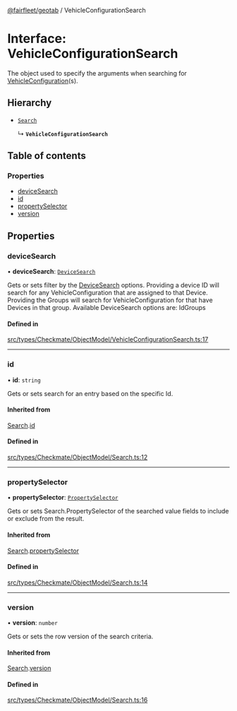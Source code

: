 [@fairfleet/geotab](../README.md) / VehicleConfigurationSearch

# Interface: VehicleConfigurationSearch

The object used to specify the arguments when searching for [VehicleConfiguration](VehicleConfiguration.md)(s).

## Hierarchy

- [`Search`](Search.md)

  ↳ **`VehicleConfigurationSearch`**

## Table of contents

### Properties

- [deviceSearch](VehicleConfigurationSearch.md#devicesearch)
- [id](VehicleConfigurationSearch.md#id)
- [propertySelector](VehicleConfigurationSearch.md#propertyselector)
- [version](VehicleConfigurationSearch.md#version)

## Properties

### deviceSearch

• **deviceSearch**: [`DeviceSearch`](DeviceSearch.md)

Gets or sets filter by the [DeviceSearch](DeviceSearch.md) options. Providing a device ID will
 search for any VehicleConfiguration that are assigned to that Device.
 Providing the Groups will search for VehicleConfiguration for that have Devices in that group.
 Available DeviceSearch options are:
 <list><item><description>Id</description></item><item><description>Groups</description></item></list>

#### Defined in

[src/types/Checkmate/ObjectModel/VehicleConfigurationSearch.ts:17](https://github.com/fairfleet/geotab/blob/d57d931/src/types/Checkmate/ObjectModel/VehicleConfigurationSearch.ts#L17)

___

### id

• **id**: `string`

Gets or sets search for an entry based on the specific Id.

#### Inherited from

[Search](Search.md).[id](Search.md#id)

#### Defined in

[src/types/Checkmate/ObjectModel/Search.ts:12](https://github.com/fairfleet/geotab/blob/d57d931/src/types/Checkmate/ObjectModel/Search.ts#L12)

___

### propertySelector

• **propertySelector**: [`PropertySelector`](PropertySelector.md)

Gets or sets Search.PropertySelector of the searched value fields to include or exclude from the result.

#### Inherited from

[Search](Search.md).[propertySelector](Search.md#propertyselector)

#### Defined in

[src/types/Checkmate/ObjectModel/Search.ts:14](https://github.com/fairfleet/geotab/blob/d57d931/src/types/Checkmate/ObjectModel/Search.ts#L14)

___

### version

• **version**: `number`

Gets or sets the row version of the search criteria.

#### Inherited from

[Search](Search.md).[version](Search.md#version)

#### Defined in

[src/types/Checkmate/ObjectModel/Search.ts:16](https://github.com/fairfleet/geotab/blob/d57d931/src/types/Checkmate/ObjectModel/Search.ts#L16)
